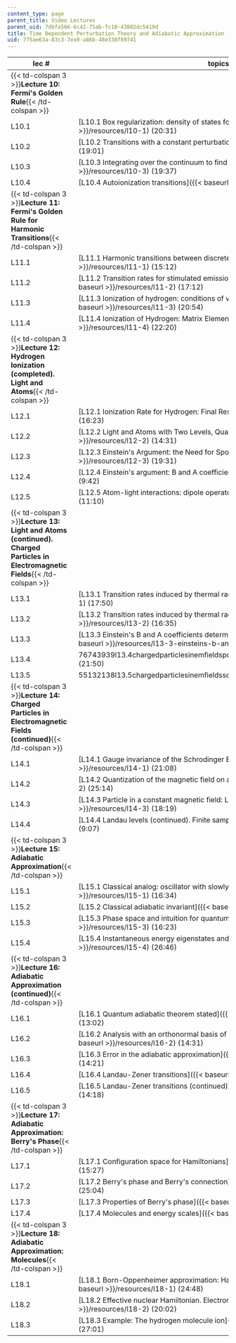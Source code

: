 ```yaml
---
content_type: page
parent_title: Video Lectures
parent_uid: 7dbfa566-6c42-75ab-fc10-43882dc5419d
title: Time Dependent Perturbation Theory and Adiabatic Approximation
uid: 775ae63a-83c3-7ea9-a86b-48e338f89741
---
```


  
| lec # | topics |
| --- | --- |
| {{< td-colspan 3 >}}**Lecture 10: Fermi's Golden Rule**{{< /td-colspan >}} |||
| L10.1 | [L10.1 Box regularization: density of states for the continuum]({{< baseurl >}}/resources/l10-1) (20:31) |
| L10.2 | [L10.2 Transitions with a constant perturbation]({{< baseurl >}}/resources/l10-2) (19:01) |
| L10.3 | [L10.3 Integrating over the continuum to find Fermi's Golden Rule]({{< baseurl >}}/resources/l10-3) (19:37) |
| L10.4 | [L10.4 Autoionization transitions]({{< baseurl >}}/resources/l10-4) (11:30) |
| {{< td-colspan 3 >}}**Lecture 11: Fermi's Golden Rule for Harmonic Transitions**{{< /td-colspan >}} |||
| L11.1 | [L11.1 Harmonic transitions between discrete states]({{< baseurl >}}/resources/l11-1) (15:12) |
| L11.2 | [L11.2 Transition rates for stimulated emission and absorption processes]({{< baseurl >}}/resources/l11-2) (17:12) |
| L11.3 | [L11.3 Ionization of hydrogen: conditions of validity, initial and final states]({{< baseurl >}}/resources/l11-3) (20:54) |
| L11.4 | [L11.4 Ionization of Hydrogen: Matrix Element for Transition]({{< baseurl >}}/resources/l11-4) (22:20) |
| {{< td-colspan 3 >}}**Lecture 12: Hydrogen Ionization (completed). Light and Atoms**{{< /td-colspan >}} |||
| L12.1 | [L12.1 Ionization Rate for Hydrogen: Final Result]({{< baseurl >}}/resources/l12-1) (16:23) |
| L12.2 | [L12.2 Light and Atoms with Two Levels, Qualitative Analysis]({{< baseurl >}}/resources/l12-2) (14:31) |
| L12.3 | [L12.3 Einstein's Argument: the Need for Spontaneous Emission]({{< baseurl >}}/resources/l12-3) (19:31) |
| L12.4 | [L12.4 Einstein's argument: B and A coefficients]({{< baseurl >}}/resources/l12-4) (9:42) |
| L12.5 | [L12.5 Atom-light interactions: dipole operator]({{< baseurl >}}/resources/l12-5) (11:10) |
| {{< td-colspan 3 >}}**Lecture 13: Light and Atoms (continued). Charged Particles in Electromagnetic Fields**{{< /td-colspan >}} |||
| L13.1 | [L13.1 Transition rates induced by thermal radiation]({{< baseurl >}}/resources/l13-1) (17:50) |
| L13.2 | [L13.2 Transition rates induced by thermal radiation (continued)]({{< baseurl >}}/resources/l13-2) (16:35) |
| L13.3 | [L13.3 Einstein's B and A coefficients determined. Lifetimes and selection rules]({{< baseurl >}}/resources/l13-3-einsteins-b-and-a-coefficients-determined) (13:54) |
| L13.4 | 76743939l13.4chargedparticlesinemfieldspotentialsandgaugeinvariance95906294 (21:50) |
| L13.5 | 55132138l13.5chargedparticlesinemfieldsschrodingerequation59167728 (8:38) |
| {{< td-colspan 3 >}}**Lecture 14: Charged Particles in Electromagnetic Fields (continued)**{{< /td-colspan >}} |||
| L14.1 | [L14.1 Gauge invariance of the Schrodinger Equation]({{< baseurl >}}/resources/l14-1) (21:08) |
| L14.2 | [L14.2 Quantization of the magnetic field on a torus]({{< baseurl >}}/resources/l14-2) (25:14) |
| L14.3 | [L14.3 Particle in a constant magnetic field: Landau levels]({{< baseurl >}}/resources/l14-3) (18:19) |
| L14.4 | [L14.4 Landau levels (continued). Finite sample]({{< baseurl >}}/resources/l14-4) (9:07) |
| {{< td-colspan 3 >}}**Lecture 15: Adiabatic Approximation**{{< /td-colspan >}} |||
| L15.1 | [L15.1 Classical analog: oscillator with slowly varying frequency]({{< baseurl >}}/resources/l15-1) (16:34) |
| L15.2 | [L15.2 Classical adiabatic invariant]({{< baseurl >}}/resources/l15-2) (15:07) |
| L15.3 | [L15.3 Phase space and intuition for quantum adiabatic invariants]({{< baseurl >}}/resources/l15-3) (16:23) |
| L15.4 | [L15.4 Instantaneous energy eigenstates and Schrodinger equation]({{< baseurl >}}/resources/l15-4) (26:46) |
| {{< td-colspan 3 >}}**Lecture 16: Adiabatic Approximation (continued)**{{< /td-colspan >}} |||
| L16.1 | [L16.1 Quantum adiabatic theorem stated]({{< baseurl >}}/resources/l16-1) (13:02) |
| L16.2 | [L16.2 Analysis with an orthonormal basis of instantaneous energy eigenstates]({{< baseurl >}}/resources/l16-2) (14:31) |
| L16.3 | [L16.3 Error in the adiabatic approximation]({{< baseurl >}}/resources/l16-3) (14:21) |
| L16.4 | [L16.4 Landau-Zener transitions]({{< baseurl >}}/resources/l16-4) (19:30) |
| L16.5 | [L16.5 Landau-Zener transitions (continued)]({{< baseurl >}}/resources/l16-5) (14:18) |
| {{< td-colspan 3 >}}**Lecture 17: Adiabatic Approximation: Berry's Phase**{{< /td-colspan >}} |||
| L17.1 | [L17.1 Configuration space for Hamiltonians]({{< baseurl >}}/resources/l17-1) (15:27) |
| L17.2 | [L17.2 Berry's phase and Berry's connection]({{< baseurl >}}/resources/l17-2) (25:04) |
| L17.3 | [L17.3 Properties of Berry's phase]({{< baseurl >}}/resources/l17-3) (11:12) |
| L17.4 | [L17.4 Molecules and energy scales]({{< baseurl >}}/resources/l17-4) (17:57) |
| {{< td-colspan 3 >}}**Lecture 18: Adiabatic Approximation: Molecules**{{< /td-colspan >}} |||
| L18.1 | [L18.1 Born-Oppenheimer approximation: Hamiltonian and electronic states]({{< baseurl >}}/resources/l18-1) (24:48) |
| L18.2 | [L18.2 Effective nuclear Hamiltonian. Electronic Berry connection]({{< baseurl >}}/resources/l18-2) (20:02) |
| L18.3 | [L18.3 Example: The hydrogen molecule ion]({{< baseurl >}}/resources/l18-3) (27:01)